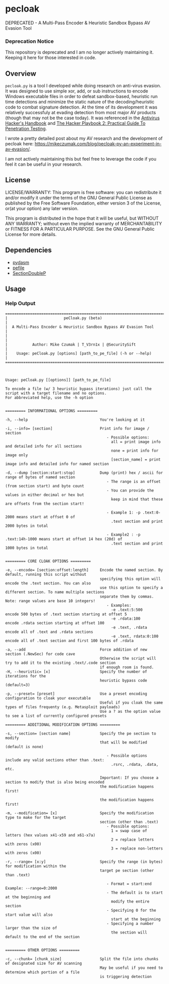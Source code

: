 # pecloak
DEPRECATED - A Multi-Pass Encoder &amp; Heuristic Sandbox Bypass AV Evasion Tool

### Deprecation Notice
This repository is deprecated and I am no longer actively maintaining it. Keeping it here for those interested in code. 

## Overview

`pecloak.py` is a tool I developed while doing research on anti-virus evasion. It was designed to use simple xor, add, or sub instructions to encode Windows executable files in order to defeat sandbox-based, heuristic run time detections and minimize the static nature of the decoding/heuristic code to combat signature detection. At the time of its development it was relatively successfuly at evading detection from most major AV products (though that may not be the case today). It was referenced in the [Antivirus Hacker's Handbook](https://www.amazon.com/Antivirus-Hackers-Handbook-Joxean-Koret/dp/1119028752) and [The Hacker Playbook 2: Practical Guide To Penetration Testing](https://www.amazon.com/Hacker-Playbook-Practical-Penetration-Testing/dp/1512214566). 

I wrote a pretty detailed post about my AV research and the development of pecloak here: https://mikeczumak.com/blog/pecloak-py-an-experiment-in-av-evasion/. 

I am not actively maintaining this but feel free to leverage the code if you feel it can be useful in your research. 

## License 

LICENSE/WARRANTY: This program is free software: you can redistribute it and/or modify it under the terms of the GNU General Public License as published by the Free Software Foundation, either version 3 of the License, or(at your option) any later version.

This program is distributed in the hope that it will be useful, but WITHOUT ANY WARRANTY; without even the implied warranty of MERCHANTABILITY or FITNESS FOR A PARTICULAR PURPOSE. See the GNU General Public License for more details.

## Dependencies 
- [pydasm](http://sourceforge.net/projects/winappdbg/files/additional%20packages/PyDasm/)
- [pefile](https://code.google.com/p/pefile/downloads/list)
- [SectionDoubleP](http://git.n0p.cc/?p=SectionDoubleP.git;a=summary)

## Usage
### Help Output
```
=========================================================================
|                         peCloak.py (beta)                             |
|  A Multi-Pass Encoder & Heuristic Sandbox Bypass AV Evasion Tool      |
|                                                                       |
|           Author: Mike Czumak | T_V3rn1x | @SecuritySift              |
|    Usage: peCloak.py [options] [path_to_pe_file] (-h or --help)       |
=========================================================================



Usage: peCloak.py [[options]] [path_to_pe_file]

To encode a file (w/ 3 heuristic bypass iterations) just call the script with a target filename and no options.
For abbreviated help, use the -h option


========= INFORMATIONAL OPTIONS =========

-h, --help                                You're looking at it

-i, --info= [section]                     Print info for image / section
                                             - Possible options:
                                               all = print image info and detailed info for all sections
                                               none = print info for image only
                                               [section_name] = print image info and detailed info for named section

-d, --dump [section:start:stop]           Dump (print) hex / ascii for range of bytes of named section
                                             - The range is an offset (from section start) and byte count
                                             - You can provide the values in either decimal or hex but
                                               keep in mind that these are offsets from the section start!

                                             - Example 1: -p .text:0-2000 means start at offset 0 of
                                               .text section and print 2000 bytes in total

                                             - Example2 : -p .text:14h-1000 means start at offset 14 hex (20d) of
                                               .text section and print 1000 bytes in total


========= CORE CLOAK OPTIONS =========

-e, --encode= [section:offset:length]     Encode the named section. By default, running this script without
                                          specifying this option will encode the .text section. You can also
                                          use this option to specify a different section. To name multiple sections
                                          separate them by commas. Note: range values are base 10 integers!
                                             - Examples:
                                               -e .text:5:500         encode 500 bytes of .text section starting at offset 5
                                               -e .rdata:100          encode .rdata section starting at offset 100
                                               -e .text, .rdata       encode all of .text and .rdata sections
                                               -e .text, rdata:0:100  encode all of .text section and first 100 bytes of .rdata

-a, --add                                 Force addition of new section (.NewSec) for code cave
                                          Otherwise the script will try to add it to the existing .text/.code section
                                          if enough room is found.
-H, --heuristic= [x]                      Specify the number of iterations for the
                                          heuristic bypass code (default=3)

-p, --preset= [preset]                    Use a preset encoding configuration to cloak your executable
                                          Useful if you cloak the same types of files frequenty (e.g. Metasploit payloads)
                                          Use a ? as the option value to see a list of currently configured presets

========= ADDITIONAL MODIFICATION OPTIONS =========

-s, --section= [section name]             Specify the pe section to modify
                                          that will be modified (default is none)

                                             - Possible options include any valid sections other than .text:
                                               .rsrc, .rdata, .data, etc.

                                          Important: If you choose a section to modify that is also being encoded
                                          the modification happens first!

                                          the modification happens first!

-m, --modification= [x]                   Specify the modification type to make for the target
                                          section (other than .text)
                                             - Possible options:
                                               1 = swap case of letters (hex values x41-x59 and x61-x7a)
                                               2 = replace letters with zeros (x00)
                                               3 = replace non-letters with zeros (x00)

-r, --range= [x:y]                        Specify the range (in bytes) for modification within the
                                          target pe section (other than .text)

                                             - Format = start:end Example: --range=0:2000
                                             - The default is to start at the beginning and
                                               modify the entire section
                                             - Specifying 0 for the start value will also
                                               start at the beginning
                                             - Specifying a number larger than the size of
                                               the section will default to the end of the section


========= OTHER OPTIONS =========

-c, --chunk= [chunk_size]                 Split the file into chunks of designated size for AV scanning
                                          May be useful if you need to determine which portion of a file
                                          is triggering detection
```
